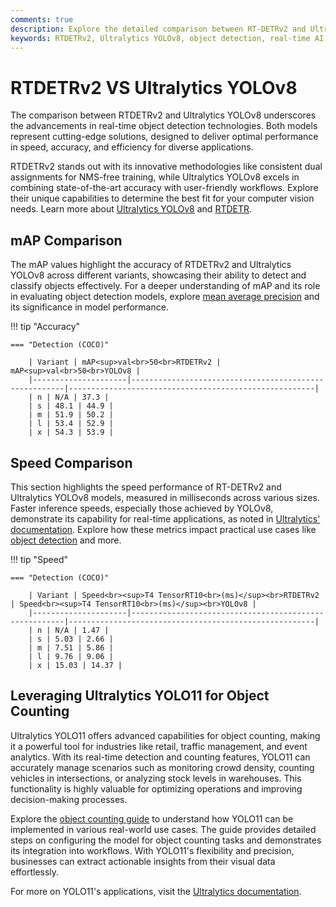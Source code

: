 ```yaml
---
comments: true
description: Explore the detailed comparison between RT-DETRv2 and Ultralytics YOLOv8, two cutting-edge models in object detection. Discover how these models excel in real-time AI, edge AI, and computer vision applications with their unique features, performance metrics, and deployment capabilities.
keywords: RTDETRv2, Ultralytics YOLOv8, object detection, real-time AI, edge AI, computer vision, model comparison, AI performance, Ultralytics
---
```


# RTDETRv2 VS Ultralytics YOLOv8

The comparison between RTDETRv2 and Ultralytics YOLOv8 underscores the advancements in real-time object detection technologies. Both models represent cutting-edge solutions, designed to deliver optimal performance in speed, accuracy, and efficiency for diverse applications.

RTDETRv2 stands out with its innovative methodologies like consistent dual assignments for NMS-free training, while Ultralytics YOLOv8 excels in combining state-of-the-art accuracy with user-friendly workflows. Explore their unique capabilities to determine the best fit for your computer vision needs. Learn more about [Ultralytics YOLOv8](https://docs.ultralytics.com/models/yolov8/) and [RTDETR](https://github.com/ultralytics/ultralytics).

## mAP Comparison

The mAP values highlight the accuracy of RTDETRv2 and Ultralytics YOLOv8 across different variants, showcasing their ability to detect and classify objects effectively. For a deeper understanding of mAP and its role in evaluating object detection models, explore [mean average precision](https://www.ultralytics.com/glossary/mean-average-precision-map) and its significance in model performance.

!!! tip "Accuracy"

    === "Detection (COCO)"

    	| Variant | mAP<sup>val<br>50<br>RTDETRv2 | mAP<sup>val<br>50<br>YOLOv8 |
    	|---------------------|-------------------------------------------------------|-------------------------------------------------------|
    	| n | N/A | 37.3 |
    	| s | 48.1 | 44.9 |
    	| m | 51.9 | 50.2 |
    	| l | 53.4 | 52.9 |
    	| x | 54.3 | 53.9 |

## Speed Comparison

This section highlights the speed performance of RT-DETRv2 and Ultralytics YOLOv8 models, measured in milliseconds across various sizes. Faster inference speeds, especially those achieved by YOLOv8, demonstrate its capability for real-time applications, as noted in [Ultralytics' documentation](https://docs.ultralytics.com/models/yolov10/). Explore how these metrics impact practical use cases like [object detection](https://docs.ultralytics.com/tasks/detect/) and more.

!!! tip "Speed"

    === "Detection (COCO)"

    	| Variant | Speed<br><sup>T4 TensorRT10<br>(ms)</sup><br>RTDETRv2 | Speed<br><sup>T4 TensorRT10<br>(ms)</sup><br>YOLOv8 |
    	|---------------------|-------------------------------------------------------|-------------------------------------------------------|
    	| n | N/A | 1.47 |
    	| s | 5.03 | 2.66 |
    	| m | 7.51 | 5.86 |
    	| l | 9.76 | 9.06 |
    	| x | 15.03 | 14.37 |

## Leveraging Ultralytics YOLO11 for Object Counting

Ultralytics YOLO11 offers advanced capabilities for object counting, making it a powerful tool for industries like retail, traffic management, and event analytics. With its real-time detection and counting features, YOLO11 can accurately manage scenarios such as monitoring crowd density, counting vehicles in intersections, or analyzing stock levels in warehouses. This functionality is highly valuable for optimizing operations and improving decision-making processes.

Explore the [object counting guide](https://docs.ultralytics.com/guides/object-counting/) to understand how YOLO11 can be implemented in various real-world use cases. The guide provides detailed steps on configuring the model for object counting tasks and demonstrates its integration into workflows. With YOLO11's flexibility and precision, businesses can extract actionable insights from their visual data effortlessly.

For more on YOLO11's applications, visit the [Ultralytics documentation](https://docs.ultralytics.com/).

